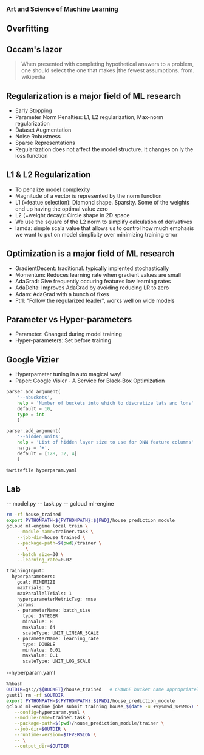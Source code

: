 ### Art and Science of Machine Learning

## Overfitting

## Occam's lazor 
> When presented with completing hypothetical answers to a problem, 
> one should select the one that makes |the fewest assumptions.
> from. wikipedia

## Regularization is a major field of ML research
- Early Stopping
- Parameter Norm Penalties: L1, L2 regularization, Max-norm regularization
- Dataset Augmentation
- Noise Robustness
- Sparse Representations
- Regularization does not affect the model structure. It changes on ly the loss function

## L1 & L2 Regularization
- To penalize model complexity
- Magnitude of a vector is represented by the norm function
- L1 (=featue selection): Diamond shape. Sparsity. Some of the weights end up having the optimal value zero
- L2 (=weight decay): Circle shape in 2D space
- We use the square of the L2 norm to simplify calculation of derivatives
- lamda: simple scala value that allows us to control how much emphasis we want to put on model simplicity over minimizing training error

## Optimization is a major field of ML research
- GradientDecent: traditional. typically implented stochastically 
- Momentum: Reduces learning rate when gradient values are small
- AdaGrad: Give frequently occuring features low learning rates
- AdaDelta: Improves AdaGrad by avoiding reducing LR to zero
- Adam: AdaGrad with a bunch of fixes
- Ftrl: "Follow the regularized leader", works well on wide models

## Parameter vs Hyper-parameters
- Parameter: Changed during model training
- Hyper-parameters: Set before training

## Google Vizier
- Hyperpameter tuning in auto magical way!
- Paper: Google Visier - A Service for Black-Box Optimization

~~~python
parser.add_argument(
	'--nbuckets',
	help = 'Number of buckets into which to discretize lats and lons'
	default = 10,
	type = int
	)

parser.add_argument(
	'--hidden_units',
	help = 'List of hidden layer size to use for DNN feature columns'
	nargs = '+',
	default = [128, 32, 4]
	)
~~~

~~~bash
%writefile hyperparam.yaml
~~~

## Lab
-- model.py
-- task.py
-- gcloud ml-engine
~~~bash
rm -rf house_trained
export PYTHONPATH=${PYTHONPATH}:${PWD}/house_prediction_module
gcloud ml-engine local train \
    --module-name=trainer.task \
    --job-dir=house_trained \
    --package-path=$(pwd)/trainer \
    -- \
    --batch_size=30 \
    --learning_rate=0.02
~~~


~~~bash
trainingInput:
  hyperparameters:
    goal: MINIMIZE
    maxTrials: 5
    maxParallelTrials: 1
    hyperparameterMetricTag: rmse
    params:
    - parameterName: batch_size
      type: INTEGER
      minValue: 8
      maxValue: 64
      scaleType: UNIT_LINEAR_SCALE
    - parameterName: learning_rate
      type: DOUBLE
      minValue: 0.01
      maxValue: 0.1
      scaleType: UNIT_LOG_SCALE
~~~

--hyperparam.yaml 
~~~bash
%%bash
OUTDIR=gs://${BUCKET}/house_trained   # CHANGE bucket name appropriately
gsutil rm -rf $OUTDIR
export PYTHONPATH=${PYTHONPATH}:${PWD}/house_prediction_module
gcloud ml-engine jobs submit training house_$(date -u +%y%m%d_%H%M%S) \
   --config=hyperparam.yaml \
   --module-name=trainer.task \
   --package-path=$(pwd)/house_prediction_module/trainer \
   --job-dir=$OUTDIR \
   --runtime-version=$TFVERSION \
   -- \
   --output_dir=$OUTDIR
 ~~~

